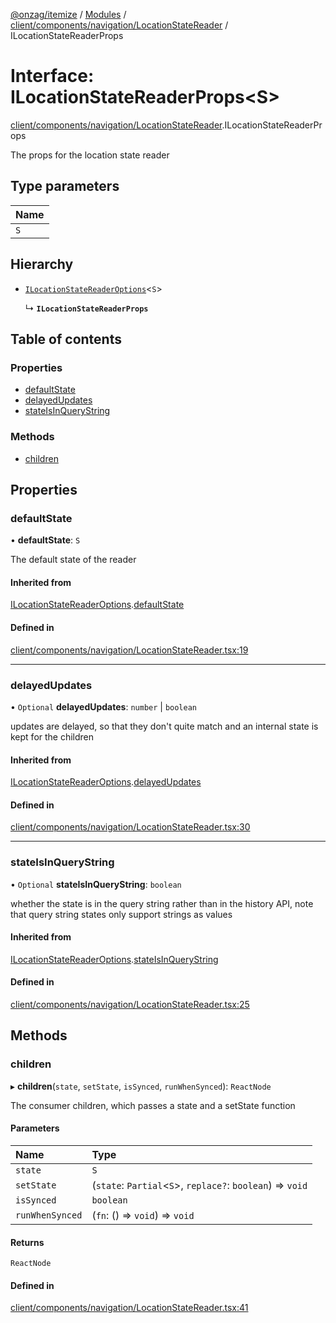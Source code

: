 [@onzag/itemize](../README.md) / [Modules](../modules.md) / [client/components/navigation/LocationStateReader](../modules/client_components_navigation_LocationStateReader.md) / ILocationStateReaderProps

# Interface: ILocationStateReaderProps<S\>

[client/components/navigation/LocationStateReader](../modules/client_components_navigation_LocationStateReader.md).ILocationStateReaderProps

The props for the location state reader

## Type parameters

| Name |
| :------ |
| `S` |

## Hierarchy

- [`ILocationStateReaderOptions`](client_components_navigation_LocationStateReader.ILocationStateReaderOptions.md)<`S`\>

  ↳ **`ILocationStateReaderProps`**

## Table of contents

### Properties

- [defaultState](client_components_navigation_LocationStateReader.ILocationStateReaderProps.md#defaultstate)
- [delayedUpdates](client_components_navigation_LocationStateReader.ILocationStateReaderProps.md#delayedupdates)
- [stateIsInQueryString](client_components_navigation_LocationStateReader.ILocationStateReaderProps.md#stateisinquerystring)

### Methods

- [children](client_components_navigation_LocationStateReader.ILocationStateReaderProps.md#children)

## Properties

### defaultState

• **defaultState**: `S`

The default state of the reader

#### Inherited from

[ILocationStateReaderOptions](client_components_navigation_LocationStateReader.ILocationStateReaderOptions.md).[defaultState](client_components_navigation_LocationStateReader.ILocationStateReaderOptions.md#defaultstate)

#### Defined in

[client/components/navigation/LocationStateReader.tsx:19](https://github.com/onzag/itemize/blob/a24376ed/client/components/navigation/LocationStateReader.tsx#L19)

___

### delayedUpdates

• `Optional` **delayedUpdates**: `number` \| `boolean`

updates are delayed, so that they don't quite match and an internal
state is kept for the children

#### Inherited from

[ILocationStateReaderOptions](client_components_navigation_LocationStateReader.ILocationStateReaderOptions.md).[delayedUpdates](client_components_navigation_LocationStateReader.ILocationStateReaderOptions.md#delayedupdates)

#### Defined in

[client/components/navigation/LocationStateReader.tsx:30](https://github.com/onzag/itemize/blob/a24376ed/client/components/navigation/LocationStateReader.tsx#L30)

___

### stateIsInQueryString

• `Optional` **stateIsInQueryString**: `boolean`

whether the state is in the query string rather than
in the history API, note that query string states
only support strings as values

#### Inherited from

[ILocationStateReaderOptions](client_components_navigation_LocationStateReader.ILocationStateReaderOptions.md).[stateIsInQueryString](client_components_navigation_LocationStateReader.ILocationStateReaderOptions.md#stateisinquerystring)

#### Defined in

[client/components/navigation/LocationStateReader.tsx:25](https://github.com/onzag/itemize/blob/a24376ed/client/components/navigation/LocationStateReader.tsx#L25)

## Methods

### children

▸ **children**(`state`, `setState`, `isSynced`, `runWhenSynced`): `ReactNode`

The consumer children, which passes
a state and a setState function

#### Parameters

| Name | Type |
| :------ | :------ |
| `state` | `S` |
| `setState` | (`state`: `Partial`<`S`\>, `replace?`: `boolean`) => `void` |
| `isSynced` | `boolean` |
| `runWhenSynced` | (`fn`: () => `void`) => `void` |

#### Returns

`ReactNode`

#### Defined in

[client/components/navigation/LocationStateReader.tsx:41](https://github.com/onzag/itemize/blob/a24376ed/client/components/navigation/LocationStateReader.tsx#L41)
